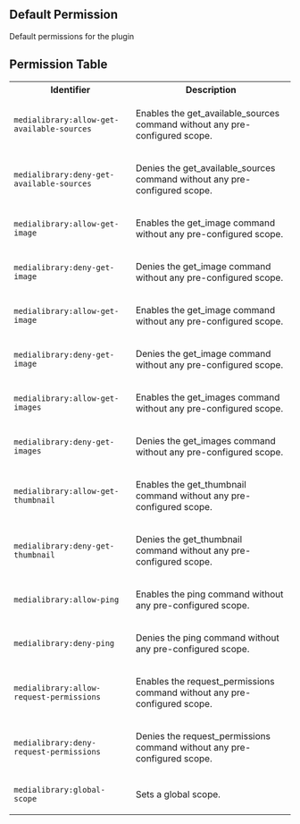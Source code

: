 ## Default Permission

Default permissions for the plugin


## Permission Table

<table>
<tr>
<th>Identifier</th>
<th>Description</th>
</tr>


<tr>
<td>

`medialibrary:allow-get-available-sources`

</td>
<td>

Enables the get_available_sources command without any pre-configured scope.

</td>
</tr>

<tr>
<td>

`medialibrary:deny-get-available-sources`

</td>
<td>

Denies the get_available_sources command without any pre-configured scope.

</td>
</tr>

<tr>
<td>

`medialibrary:allow-get-image  `

</td>
<td>

Enables the get_image   command without any pre-configured scope.

</td>
</tr>

<tr>
<td>

`medialibrary:deny-get-image  `

</td>
<td>

Denies the get_image   command without any pre-configured scope.

</td>
</tr>

<tr>
<td>

`medialibrary:allow-get-image`

</td>
<td>

Enables the get_image command without any pre-configured scope.

</td>
</tr>

<tr>
<td>

`medialibrary:deny-get-image`

</td>
<td>

Denies the get_image command without any pre-configured scope.

</td>
</tr>

<tr>
<td>

`medialibrary:allow-get-images`

</td>
<td>

Enables the get_images command without any pre-configured scope.

</td>
</tr>

<tr>
<td>

`medialibrary:deny-get-images`

</td>
<td>

Denies the get_images command without any pre-configured scope.

</td>
</tr>

<tr>
<td>

`medialibrary:allow-get-thumbnail`

</td>
<td>

Enables the get_thumbnail command without any pre-configured scope.

</td>
</tr>

<tr>
<td>

`medialibrary:deny-get-thumbnail`

</td>
<td>

Denies the get_thumbnail command without any pre-configured scope.

</td>
</tr>

<tr>
<td>

`medialibrary:allow-ping`

</td>
<td>

Enables the ping command without any pre-configured scope.

</td>
</tr>

<tr>
<td>

`medialibrary:deny-ping`

</td>
<td>

Denies the ping command without any pre-configured scope.

</td>
</tr>

<tr>
<td>

`medialibrary:allow-request-permissions`

</td>
<td>

Enables the request_permissions command without any pre-configured scope.

</td>
</tr>

<tr>
<td>

`medialibrary:deny-request-permissions`

</td>
<td>

Denies the request_permissions command without any pre-configured scope.

</td>
</tr>

<tr>
<td>

`medialibrary:global-scope`

</td>
<td>

Sets a global scope.

</td>
</tr>
</table>

